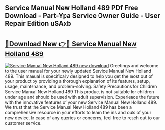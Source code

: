## Service Manual New Holland 489 PDf Free Download - Part-Ypa Service Owner Guide - User Repair Edition uSAxb

# <h2><a href="http://bc48140.oget.top/?id=Service+Manual+New+Holland+489">🔗Download New 👉🔴 Service Manual New Holland 489</a></h2>

[![Service Manual New Holland 489 new download](https://i.imgur.com/5g1atiW.png)](http://bc48140.oget.top/?id=Service+Manual+New+Holland+489)
Greetings and welcome to the user manual for your newly updated Service Manual New Holland 489. This manual is specifically designed to help you get the most out of your product by providing a thorough explanation of its features, setup, usage, maintenance, and problem-solving. Safety Precautions for Children Service Manual New Holland 489 This product is not suitable for children under age and should be used with adult supervision. Experience the future with the innovative features of your new Service Manual New Holland 489. We trust that the Service Manual New Holland 489 has been a comprehensive resource in your efforts to learn the ins and outs of your new device. In case of any queries or concerns, feel free to reach out to our customer service.
